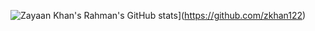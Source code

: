 ![Zayaan Khan's Rahman's GitHub stats](https://github-readme-stats.vercel.app/api/top-langs?username=zkhan122&hide=html,scss,stylus,blade,jupyter%20notebook,css,shell,batchfile,dockerfile,typescript&theme=algolia&show_icons=true)](https://github.com/zkhan122)